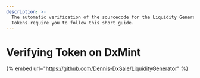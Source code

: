 ```yaml
---
description: >-
  The automatic verification of the sourcecode for the Liquidity Generator
  Tokens require you to follow this short guide.
---
```


# Verifying Token on DxMint

{% embed url="https://github.com/Dennis-DxSale/LiquidityGenerator" %}
